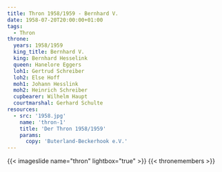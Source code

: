 ```yaml
---
title: Thron 1958/1959 - Bernhard V.
date: 1958-07-20T20:00:00+01:00
tags:
  - Thron
throne:
  years: 1958/1959
  king_title: Bernhard V.
  king: Bernhard Hesselink
  queen: Hanelore Eggers
  loh1: Gertrud Schreiber
  loh2: Else Hoff
  moh1: Johann Hesslink
  moh2: Heinrich Schreiber
  cupbearer: Wilhelm Haupt
  courtmarshal: Gerhard Schulte
resources:
  - src: '1958.jpg'
    name: 'thron-1'
    title: 'Der Thron 1958/1959'
    params:
      copy: 'Buterland-Beckerhook e.V.'
---
```

{{< imageslide name="thron" lightbox="true" >}}
{{< thronemembers >}}

